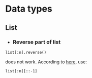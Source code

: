 # Data types
## List
* ### Reverse part of list
```
list[:n].reverse()
```
does not work.
According to [here](https://stackoverflow.com/a/40823118/10551119), use:
```
list[:n][::-1]
```
